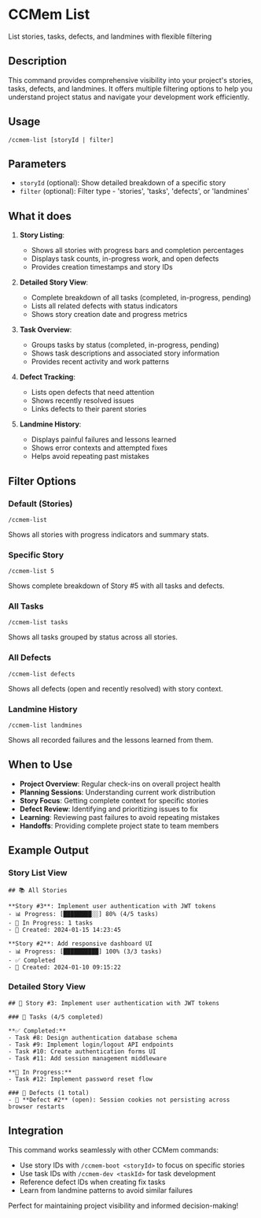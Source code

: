 # CCMem List

List stories, tasks, defects, and landmines with flexible filtering

## Description

This command provides comprehensive visibility into your project's stories, tasks, defects, and landmines. It offers multiple filtering options to help you understand project status and navigate your development work efficiently.

## Usage

```
/ccmem-list [storyId | filter]
```

## Parameters

- `storyId` (optional): Show detailed breakdown of a specific story
- `filter` (optional): Filter type - 'stories', 'tasks', 'defects', or 'landmines'

## What it does

1. **Story Listing**: 
   - Shows all stories with progress bars and completion percentages
   - Displays task counts, in-progress work, and open defects
   - Provides creation timestamps and story IDs

2. **Detailed Story View**:
   - Complete breakdown of all tasks (completed, in-progress, pending)
   - Lists all related defects with status indicators
   - Shows story creation date and progress metrics

3. **Task Overview**:
   - Groups tasks by status (completed, in-progress, pending)
   - Shows task descriptions and associated story information
   - Provides recent activity and work patterns

4. **Defect Tracking**:
   - Lists open defects that need attention
   - Shows recently resolved issues
   - Links defects to their parent stories

5. **Landmine History**:
   - Displays painful failures and lessons learned
   - Shows error contexts and attempted fixes
   - Helps avoid repeating past mistakes

## Filter Options

### Default (Stories)
```
/ccmem-list
```
Shows all stories with progress indicators and summary stats.

### Specific Story
```
/ccmem-list 5
```
Shows complete breakdown of Story #5 with all tasks and defects.

### All Tasks
```  
/ccmem-list tasks
```
Shows all tasks grouped by status across all stories.

### All Defects
```
/ccmem-list defects  
```
Shows all defects (open and recently resolved) with story context.

### Landmine History
```
/ccmem-list landmines
```
Shows all recorded failures and the lessons learned from them.

## When to Use

- **Project Overview**: Regular check-ins on overall project health
- **Planning Sessions**: Understanding current work distribution  
- **Story Focus**: Getting complete context for specific stories
- **Defect Review**: Identifying and prioritizing issues to fix
- **Learning**: Reviewing past failures to avoid repeating mistakes
- **Handoffs**: Providing complete project state to team members

## Example Output

### Story List View
```
## 📚 All Stories

**Story #3**: Implement user authentication with JWT tokens
- 📊 Progress: [████████░░] 80% (4/5 tasks)  
- 🔄 In Progress: 1 tasks
- 📅 Created: 2024-01-15 14:23:45

**Story #2**: Add responsive dashboard UI
- 📊 Progress: [██████████] 100% (3/3 tasks)
- ✅ Completed
- 📅 Created: 2024-01-10 09:15:22
```

### Detailed Story View  
```
## 📖 Story #3: Implement user authentication with JWT tokens

### 🎯 Tasks (4/5 completed)

**✅ Completed:**
- Task #8: Design authentication database schema
- Task #9: Implement login/logout API endpoints  
- Task #10: Create authentication forms UI
- Task #11: Add session management middleware

**🔄 In Progress:**  
- Task #12: Implement password reset flow

### 🐛 Defects (1 total)
- 🔴 **Defect #2** (open): Session cookies not persisting across browser restarts
```

## Integration

This command works seamlessly with other CCMem commands:
- Use story IDs with `/ccmem-boot <storyId>` to focus on specific stories
- Use task IDs with `/ccmem-dev <taskId>` for task development  
- Reference defect IDs when creating fix tasks
- Learn from landmine patterns to avoid similar failures

Perfect for maintaining project visibility and informed decision-making!